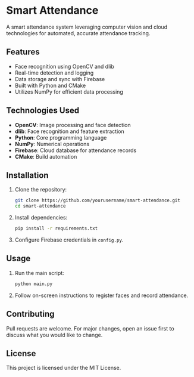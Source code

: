 # Smart Attendance

A smart attendance system leveraging computer vision and cloud technologies for automated, accurate attendance tracking.

## Features

- Face recognition using OpenCV and dlib
- Real-time detection and logging
- Data storage and sync with Firebase
- Built with Python and CMake
- Utilizes NumPy for efficient data processing

## Technologies Used

- **OpenCV**: Image processing and face detection
- **dlib**: Face recognition and feature extraction
- **Python**: Core programming language
- **NumPy**: Numerical operations
- **Firebase**: Cloud database for attendance records
- **CMake**: Build automation

## Installation

1. Clone the repository:
    ```bash
    git clone https://github.com/yourusername/smart-attendance.git
    cd smart-attendance
    ```
2. Install dependencies:
    ```bash
    pip install -r requirements.txt
    ```
3. Configure Firebase credentials in `config.py`.

## Usage

1. Run the main script:
    ```bash
    python main.py
    ```
2. Follow on-screen instructions to register faces and record attendance.

## Contributing

Pull requests are welcome. For major changes, open an issue first to discuss what you would like to change.

## License

This project is licensed under the MIT License.